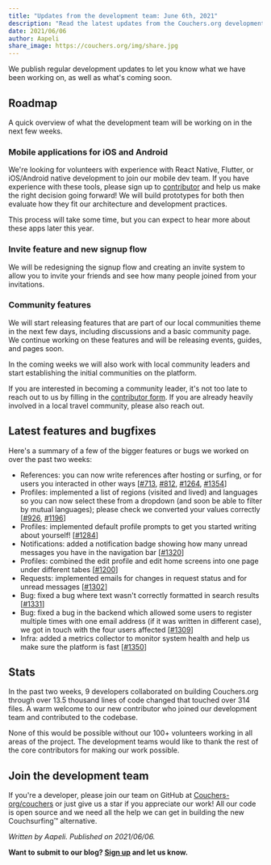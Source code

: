 ```yaml
---
title: "Updates from the development team: June 6th, 2021"
description: "Read the latest updates from the Couchers.org development team."
date: 2021/06/06
author: Aapeli
share_image: https://couchers.org/img/share.jpg
---
```


We publish regular development updates to let you know what we have been working on, as well as what's coming soon.

## Roadmap

A quick overview of what the development team will be working on in the next few weeks.

### Mobile applications for iOS and Android

We're looking for volunteers with experience with React Native, Flutter, or iOS/Android native development to join our mobile dev team. If you have experience with these tools, please sign up to [contributor](https://app.couchers.org/contribute) and help us make the right decision going forward! We will build prototypes for both then evaluate how they fit our architecture and development practices.

This process will take some time, but you can expect to hear more about these apps later this year.

### Invite feature and new signup flow

We will be redesigning the signup flow and creating an invite system to allow you to invite your friends and see how many people joined from your invitations.

### Community features

We will start releasing features that are part of our local communities theme in the next few days, including discussions and a basic community page. We continue working on these features and will be releasing events, guides, and pages soon.

In the coming weeks we will also work with local community leaders and start establishing the initial communities on the platform.

If you are interested in becoming a community leader, it's not too late to reach out to us by filling in the [contributor form](https://app.couchers.org/contribute). If you are already heavily involved in a local travel community, please also reach out.

## Latest features and bugfixes

Here's a summary of a few of the bigger features or bugs we worked on over the past two weeks:

* References: you can now write references after hosting or surfing, or for users you interacted in other ways [[#713](https://github.com/Couchers-org/couchers/pull/713), [#812](https://github.com/Couchers-org/couchers/pull/812), [#1264](https://github.com/Couchers-org/couchers/pull/1264), [#1354](https://github.com/Couchers-org/couchers/pull/1354)]
* Profiles: implemented a list of regions (visited and lived) and languages so you can now select these from a dropdown (and soon be able to filter by mutual languages); please check we converted your values correctly [[#926](https://github.com/Couchers-org/couchers/pull/926), [#1196](https://github.com/Couchers-org/couchers/pull/1196)]
* Profiles: implemented default profile prompts to get you started writing about yourself! [[#1284](https://github.com/Couchers-org/couchers/pull/1284)]
* Notifications: added a notification badge showing how many unread messages you have in the navigation bar [[#1320](https://github.com/Couchers-org/couchers/pull/1320)]
* Profiles: combined the edit profile and edit home screens into one page under different tabes [[#1200](https://github.com/Couchers-org/couchers/pull/1200)]
* Requests: implemented emails for changes in request status and for unread messages [[#1302](https://github.com/Couchers-org/couchers/pull/1302)]
* Bug: fixed a bug where text wasn't correctly formatted in search results [[#1331](https://github.com/Couchers-org/couchers/pull/1331)]
* Bug: fixed a bug in the backend which allowed some users to register multiple times with one email address (if it was written in different case), we got in touch with the four users affected [[#1309](https://github.com/Couchers-org/couchers/pull/1309)]
* Infra: added a metrics collector to monitor system health and help us make sure the platform is fast [[#1350](https://github.com/Couchers-org/couchers/pull/1350)]

## Stats

In the past two weeks, 9 developers collaborated on building Couchers.org through over 13.5 thousand lines of code changed that touched over 314 files. A warm welcome to our new contributor who joined our development team and contributed to the codebase.

None of this would be possible without our 100+ volunteers working in all areas of the project. The development teams would like to thank the rest of the core contributors for making our work possible.

## Join the development team

If you're a developer, please join our team on GitHub at [Couchers-org/couchers](https://github.com/couchers-org/couchers) or just give us a star if you appreciate our work! All our code is open source and we need all the help we can get in building the new Couchsurfing™ alternative.

*Written by Aapeli. Published on 2021/06/06.*

**Want to submit to our blog? [Sign up](/volunteer) and let us know.**
